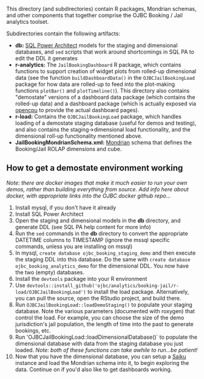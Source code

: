 This directory (and subdirectories) contain R packages, Mondrian schemas, and other components that together comprise the OJBC Booking / Jail analytics toolset.

Subdirectories contain the following artifacts:

* **db:** [SQL Power Architect](http://www.sqlpower.ca/page/architect) models for the staging and dimensional databases, and `sed` scripts that work around shortcomings in SQL PA to edit the DDL it generates
* **r-analytics:** The `JailBookingDashboard` R package, which contains functions to support creation of widget plots from rolled-up dimensional data (see the function `buildDashboardData()` in the `OJBCJailBookingLoad` package for how data are rolled-up to feed into the plot-making functions `plotBar()` and `plotTimeline()`).  This directory also contains "demostate" versions of a dashboard data package (which contains the rolled-up data) and a dashboard package (which is actually exposed via [opencpu](https://www.opencpu.org/) to provide the actual dashboard pages).
* **r-load:** Contains the `OJBCJailBookingLoad` package, which handles loading of a demostate staging database (useful for demos and testing), and also contains the staging->dimensional load functionality, and the dimensional roll-up functionality mentioned above.
* **JailBookingMondrianSchema.xml:** [Mondrian](http://community.pentaho.com/projects/mondrian/) schema that defines the Booking/Jail ROLAP dimensions and cube.

## How to get a demostate environment working

*Note: there are docker images that make it much easier to run your own demos, rather than building everything from source.  Add info here about docker, with appropriate links into the OJBC docker github repo...*

1. Install mysql, if you don't have it already
2. Install SQL Power Architect
3. Open the staging and dimensional models in the **db** directory, and generate DDL (see SQL PA help content for more info)
4. Run the `sed` commands in the **db** directory to convert the appropriate DATETIME columns to TIMESTAMP (ignore the mssql specific commands, unless you are installing on mssql)
5. In mysql, `create database ojbc_booking_staging_demo` and then execute the staging DDL into this database.  Do the same with `create database ojbc_booking_analytics_demo` for the dimensional DDL.  You now have the two (empty) databases.
6. Install the `devtools` package into your R environment
7. Use `devtools::install_github('ojbc/analytics/booking-jail/r-load/OJBCJailBookingLoad')` to install the load package.  Alternatively, you can pull the source, open the RStudio project, and build there.
8. Run `OJBCJailBookingLoad::loadDemoStaging()` to populate your staging database.  Note the various parameters (documented with roxygen) that control the load.  For example, you can choose the size of the demo jurisdiction's jail population, the length of time into the past to generate bookings, etc.
9. Run 'OJBCJailBookingLoad::loadDimensionalDatabase()` to populate the dimensional database with data from the staging database you just loaded.  *Note: both of these functions can take awhile to run...be patient!*
10. Now that you have the dimensional database, you can setup a [Saiku](http://community.meteorite.bi/) instance and load the Mondrian schema into it, to begin exploring the data.  Continue on if you'd also like to get dashboards working.
